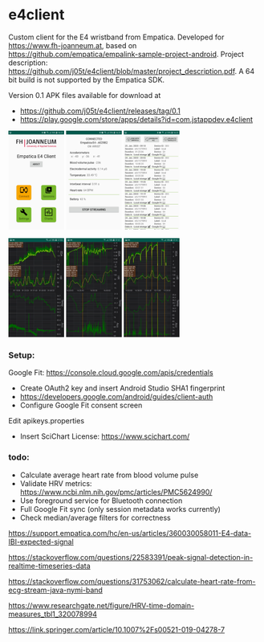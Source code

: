 # e4client
Custom client for the E4 wristband from Empatica. Developed for https://www.fh-joanneum.at, based on https://github.com/empatica/empalink-sample-project-android. Project description: https://github.com/j05t/e4client/blob/master/project_description.pdf. A 64 bit build is not supported by the Empatica SDK.

Version 0.1 APK files available for download at
* https://github.com/j05t/e4client/releases/tag/0.1
* https://play.google.com/store/apps/details?id=com.jstappdev.e4client


<img src="https://github.com/j05t/e4client/blob/master/Screenshot_0.jpg" alt="Screenshot" width="22%" height="22%" /> <img src="https://github.com/j05t/e4client/blob/master/Screenshot_1.jpg" alt="Screenshot" width="22%" height="22%" /> <img src="https://github.com/j05t/e4client/blob/master/Screenshot_3.jpg" alt="Screenshot" width="22%" height="22%" /> 

<img src="https://github.com/j05t/e4client/blob/master/Screenshot_4.jpg" alt="Screenshot" width="22%" height="22%" /> <img src="https://github.com/j05t/e4client/blob/master/Screenshot_2.jpg" alt="Screenshot" width="22%" height="22%" /> <img src="https://github.com/j05t/e4client/blob/master/Screenshot_5.jpg" alt="Screenshot" width="22%" height="22%" />

### Setup:

Google Fit: https://console.cloud.google.com/apis/credentials
* Create OAuth2 key and insert Android Studio SHA1 fingerprint
* https://developers.google.com/android/guides/client-auth
* Configure Google Fit consent screen

Edit apikeys.properties
* Insert SciChart License: https://www.scichart.com/

### todo:
* Calculate average heart rate from blood volume pulse
* Validate HRV metrics: https://www.ncbi.nlm.nih.gov/pmc/articles/PMC5624990/
* Use foreground service for Bluetooth connection
* Full Google Fit sync (only session metadata works currently)
* Check median/average filters for correctness

https://support.empatica.com/hc/en-us/articles/360030058011-E4-data-IBI-expected-signal

https://stackoverflow.com/questions/22583391/peak-signal-detection-in-realtime-timeseries-data

https://stackoverflow.com/questions/31753062/calculate-heart-rate-from-ecg-stream-java-nymi-band

https://www.researchgate.net/figure/HRV-time-domain-measures_tbl1_320078994

https://link.springer.com/article/10.1007%2Fs00521-019-04278-7
